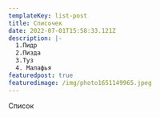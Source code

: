 ```yaml
---
templateKey: list-post
title: Списочек
date: 2022-07-01T15:58:33.121Z
description: |-
  1.Пидр
  2.Пизда
  3.Туз
  4. Малафья
featuredpost: true
featuredimage: /img/photo1651149965.jpeg
---
```

Список